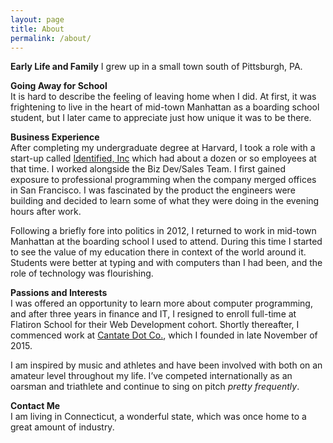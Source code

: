 ```yaml
---
layout: page
title: About
permalink: /about/
---
```


**Early Life and Family**
I grew up in a small town south of Pittsburgh, PA. 

**Going Away for School**  
It is hard to describe the feeling of leaving home when I did. At first, it was frightening to live in the heart of mid-town Manhattan as a boarding school student, but I later came to appreciate just how unique it was to be there.  

**Business Experience**  
After completing my undergraduate degree at Harvard, I took a role with a start-up called [Identified, Inc](http://www.forbes.com/sites/joshbersin/2014/02/27/workday-acquires-identified-a-potential-disruptive-move-in-recruiting/#37a03f9c585b) which had about a dozen or so employees at that time. I worked alongside the Biz Dev/Sales Team. I first gained exposure to professional programming when the company merged offices in San Francisco. I was fascinated by the product the engineers were building and decided to learn some of what they were doing in the evening hours after work.  

Following a briefly fore into politics in 2012, I returned to work in mid-town Manhattan at the boarding school I used to attend. During this time I started to see the value of my education there in context of the world around it. Students were better at typing and with computers than I had been, and the role of technology was flourishing.  

**Passions and Interests**  
I was offered an opportunity to learn more about computer programming, and after three years in finance and IT, I resigned to enroll full-time at Flatiron School for their Web Development cohort. Shortly thereafter, I commenced work at [Cantate Dot Co.](https://www.cantate.co), which I founded in late November of 2015.  

I am inspired by music and athletes and have been involved with both on an amateur level throughout my life. I’ve competed internationally as an oarsman and triathlete and continue to sing on pitch *pretty frequently*.  

**Contact Me**  
I am living in Connecticut, a wonderful state, which was once home to a great amount of industry.